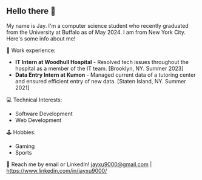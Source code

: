## **Hello there 👋** ##

My name is Jay. I'm a computer science student who recently graduated from the University at Buffalo as of May 2024. I am from New York City. Here's some info about me!

💼 Work experience:

* **IT Intern at Woodhull Hospital** - Resolved tech issues throughout the hospital as a member of the IT team. [Brooklyn, NY. Summer 2023]
* **Data Entry Intern at Kumon** - Managed current data of a tutoring center and ensured efficient entry of new data. [Staten Island, NY. Summer 2021]

💻 Technical Interests:
* Software Development
* Web Development

🕹️ Hobbies:
* Gaming
* Sports

💬 Reach me by email or LinkedIn! jayxu9000@gmail.com | https://www.linkedin.com/in/jayxu9000/
